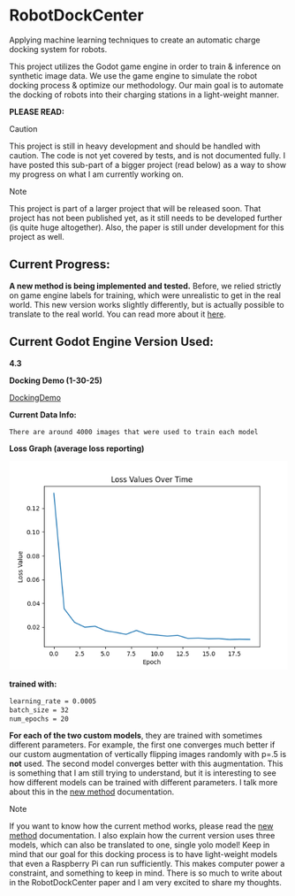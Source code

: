 # RobotDockCenter
Applying machine learning techniques to create an automatic charge docking system for robots.

This project utilizes the Godot game engine in order to train & inference on synthetic image data. We use the game engine to simulate the robot docking process & optimize our methodology. Our main goal is to automate the docking of robots into their charging stations in a light-weight manner.

**PLEASE READ:**
> [!CAUTION]
> This project is still in heavy development and should be handled with caution. The code is not yet covered by tests, and is not documented fully. I have posted this sub-part of a bigger project (read below) as a way to show my progress on what I am currently working on.
 
> [!NOTE]
> This project is part of a larger project that will be released soon. That project has not been published yet, as it still needs to be developed further (is quite huge altogether). Also, the paper is still under development for this project as well.

## **Current Progress:**
**A new method is being implemented and tested.** Before, we relied strictly on game engine labels for training, which were unrealistic to get in the real world. This new version works slightly differently, but is actually possible to translate to the real world. You can read more about it [here](/docs/the_new_method.md).

## **Current Godot Engine Version Used:**
**4.3**

**Docking Demo (1-30-25)**

[DockingDemo](https://github.com/user-attachments/assets/17d77959-a484-4489-93ab-d440e66e084c)

**Current Data Info:**

```
There are around 4000 images that were used to train each model
```

**Loss Graph (average loss reporting)**

![Alt text](assets/latest_loss_curve.png "Current Loss Curve")

**trained with:**
```
learning_rate = 0.0005
batch_size = 32
num_epochs = 20
```
**For each of the two custom models**, they are trained with sometimes different parameters. For example, the first one converges much better if our custom augmentation of vertically flipping images randomly with p=.5 is **not** used. The second model converges better with this augmentation. This is something that I am still trying to understand, but it is interesting to see how different models can be trained with different parameters. I talk more about this in the [new method](/docs/the_new_method.md) documentation.

> [!NOTE]
> If you want to know how the current method works, please read the [new method](/docs/the_new_method.md) documentation. I also explain how the current version uses three models, which can also be translated to one, single yolo model!
> Keep in mind that our goal for this docking process is to have light-weight models that even a Raspberry Pi can run sufficiently. This makes computer power a constraint, and something to keep in mind. There is so much to write about in the RobotDockCenter paper and I am very excited to share my thoughts.